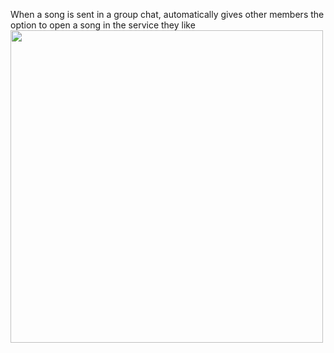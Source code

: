 When a song is sent in a group chat, automatically gives other members the option to open a song in the service they like <br>
<img src="https://github.com/JustTheCoolest/SongLink-DiscordBot/assets/74148176/0c74a4e4-4dfd-4806-957b-6a19e8637d36" height = 500>
